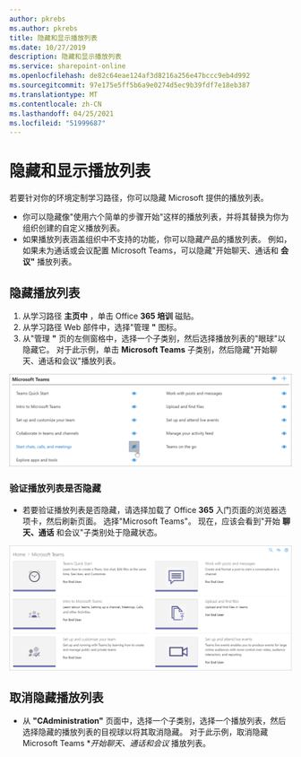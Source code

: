 ```yaml
---
author: pkrebs
ms.author: pkrebs
title: 隐藏和显示播放列表
ms.date: 10/27/2019
description: 隐藏和显示播放列表
ms.service: sharepoint-online
ms.openlocfilehash: de82c64eae124af3d8216a256e47bccc9eb4d992
ms.sourcegitcommit: 97e175e5ff5b6a9e0274d5ec9b39fdf7e18eb387
ms.translationtype: MT
ms.contentlocale: zh-CN
ms.lasthandoff: 04/25/2021
ms.locfileid: "51999687"
---
```

# <a name="hide-and-show-playlists"></a>隐藏和显示播放列表

若要针对你的环境定制学习路径，你可以隐藏 Microsoft 提供的播放列表。 

- 你可以隐藏像"使用六个简单的步骤开始"这样的播放列表，并将其替换为你为组织创建的自定义播放列表。
- 如果播放列表涵盖组织中不支持的功能，你可以隐藏产品的播放列表。 例如，如果未为通话或会议配置 Microsoft Teams，可以隐藏"开始聊天、通话和 **会议"** 播放列表。 

## <a name="hide-a-playlist"></a>隐藏播放列表

1. 从学习路径 **主页中** ，单击 Office **365 培训** 磁贴。
2. 从学习路径 Web 部件中，选择"管理 **"** 图标。 
3. 从"管理 **"** 页的左侧窗格中，选择一个子类别，然后选择播放列表的"眼球"以隐藏它。 对于此示例，单击 **Microsoft Teams** 子类别，然后隐藏"开始聊天、通话和会议"播放列表。  

![cg-hideplaylist.png](media/cg-hideplaylist.png)

### <a name="verify-the-playlist-is-hidden"></a>验证播放列表是否隐藏
- 若要验证播放列表是否隐藏，请选择加载了 Office **365** 入门页面的浏览器选项卡，然后刷新页面。 选择"Microsoft Teams"。 现在，应该会看到"开始 **聊天、通话** 和会议"子类别处于隐藏状态。 

![cg-hideplaylistrefresh.png](media/cg-hideplaylistrefresh.png)

## <a name="unhide-a-playlist"></a>取消隐藏播放列表

- 从 **"CAdministration"** 页面中，选择一个子类别，选择一个播放列表，然后选择隐藏的播放列表的目视球以将其取消隐藏。 对于此示例，取消隐藏 Microsoft Teams **_开始聊天、通话和会议_* 播放列表。   

